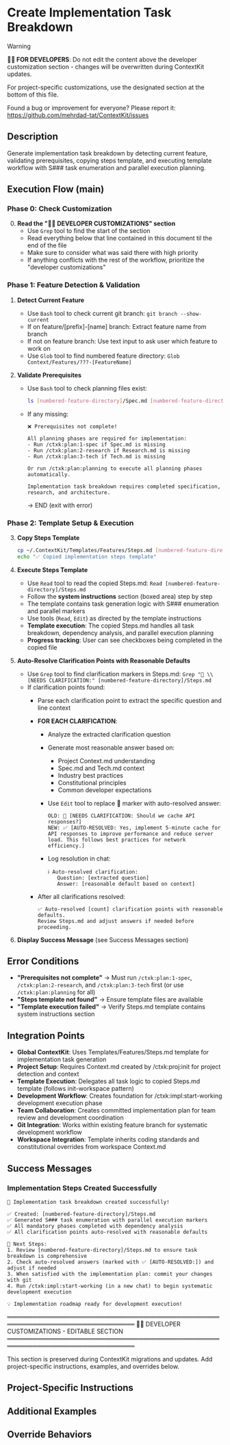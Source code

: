 # Create Implementation Task Breakdown
<!-- Template Version: 9 | ContextKit: 0.2.3 | Updated: 2025-10-22 -->

> [!WARNING]
> **👩‍💻 FOR DEVELOPERS**: Do not edit the content above the developer customization section - changes will be overwritten during ContextKit updates.
>
> For project-specific customizations, use the designated section at the bottom of this file.
>
> Found a bug or improvement for everyone? Please report it: <https://github.com/mehrdad-tat/ContextKit/issues>

## Description

Generate implementation task breakdown by detecting current feature, validating prerequisites, copying steps template, and executing template workflow with S### task enumeration and parallel execution planning.

## Execution Flow (main)

### Phase 0: Check Customization

0. **Read the "👩‍💻 DEVELOPER CUSTOMIZATIONS" section**
   - Use `Grep` tool to find the start of the section
   - Read everything below that line contained in this document til the end of the file
   - Make sure to consider what was said there with high priority
   - If anything conflicts with the rest of the workflow, prioritize the "developer customizations"

### Phase 1: Feature Detection & Validation

1. **Detect Current Feature**
   - Use `Bash` tool to check current git branch: `git branch --show-current`
   - If on feature/[prefix]-[name] branch: Extract feature name from branch
   - If not on feature branch: Use text input to ask user which feature to work on
   - Use `Glob` tool to find numbered feature directory: `Glob Context/Features/???-[FeatureName]`

2. **Validate Prerequisites**
   - Use `Bash` tool to check planning files exist:

     ```bash
     ls [numbered-feature-directory]/Spec.md [numbered-feature-directory]/Research.md [numbered-feature-directory]/Tech.md
     ```

   - If any missing:

     ```
     ❌ Prerequisites not complete!

     All planning phases are required for implementation:
     - Run /ctxk:plan:1-spec if Spec.md is missing
     - Run /ctxk:plan:2-research if Research.md is missing
     - Run /ctxk:plan:3-tech if Tech.md is missing

     Or run /ctxk:plan:planning to execute all planning phases automatically.

     Implementation task breakdown requires completed specification, research, and architecture.
     ```

     → END (exit with error)

### Phase 2: Template Setup & Execution

3. **Copy Steps Template**

   ```bash
   cp ~/.ContextKit/Templates/Features/Steps.md [numbered-feature-directory]/Steps.md
   echo "✅ Copied implementation steps template"
   ```

4. **Execute Steps Template**
   - Use `Read` tool to read the copied Steps.md: `Read [numbered-feature-directory]/Steps.md`
   - Follow the **system instructions** section (boxed area) step by step
   - The template contains task generation logic with S### enumeration and parallel markers
   - Use tools (`Read`, `Edit`) as directed by the template instructions
   - **Template execution**: The copied Steps.md handles all task breakdown, dependency analysis, and parallel execution planning
   - **Progress tracking**: User can see checkboxes being completed in the copied file

5. **Auto-Resolve Clarification Points with Reasonable Defaults**
   - Use `Grep` tool to find clarification markers in Steps.md: `Grep "🚨 \\[NEEDS CLARIFICATION:" [numbered-feature-directory]/Steps.md`
   - If clarification points found:
     - Parse each clarification point to extract the specific question and line context
     - **FOR EACH CLARIFICATION**:
       - Analyze the extracted clarification question
       - Generate most reasonable answer based on:
         - Project Context.md understanding
         - Spec.md and Tech.md context
         - Industry best practices
         - Constitutional principles
         - Common developer expectations
       - Use `Edit` tool to replace 🚨 marker with auto-resolved answer:

         ```
         OLD: 🚨 [NEEDS CLARIFICATION: Should we cache API responses?]
         NEW: ✅ [AUTO-RESOLVED: Yes, implement 5-minute cache for API responses to improve performance and reduce server load. This follows best practices for network efficiency.]
         ```

       - Log resolution in chat:

         ```
         ℹ️ Auto-resolved clarification:
            Question: [extracted question]
            Answer: [reasonable default based on context]
         ```

     - After all clarifications resolved:

       ```
       ✅ Auto-resolved [count] clarification points with reasonable defaults.
       Review Steps.md and adjust answers if needed before proceeding.
       ```

6. **Display Success Message** (see Success Messages section)

## Error Conditions

- **"Prerequisites not complete"** → Must run `/ctxk:plan:1-spec`, `/ctxk:plan:2-research`, and `/ctxk:plan:3-tech` first (or use `/ctxk:plan:planning` for all)
- **"Steps template not found"** → Ensure template files are available
- **"Template execution failed"** → Verify Steps.md template contains system instructions section

## Integration Points

- **Global ContextKit**: Uses Templates/Features/Steps.md template for implementation task generation
- **Project Setup**: Requires Context.md created by /ctxk:proj:init for project detection and context
- **Template Execution**: Delegates all task logic to copied Steps.md template (follows init-workspace pattern)
- **Development Workflow**: Creates foundation for /ctxk:impl:start-working development execution phase
- **Team Collaboration**: Creates committed implementation plan for team review and development coordination
- **Git Integration**: Works within existing feature branch for systematic development workflow
- **Workspace Integration**: Template inherits coding standards and constitutional overrides from workspace Context.md

## Success Messages

### Implementation Steps Created Successfully

```
🎉 Implementation task breakdown created successfully!

✅ Created: [numbered-feature-directory]/Steps.md
✅ Generated S### task enumeration with parallel execution markers
✅ All mandatory phases completed with dependency analysis
✅ All clarification points auto-resolved with reasonable defaults

🔗 Next Steps:
1. Review [numbered-feature-directory]/Steps.md to ensure task breakdown is comprehensive
2. Check auto-resolved answers (marked with ✅ [AUTO-RESOLVED:]) and adjust if needed
3. When satisfied with the implementation plan: commit your changes with git
4. Run /ctxk:impl:start-working (in a new chat) to begin systematic development execution

💡 Implementation roadmap ready for development execution!
```

════════════════════════════════════════════════════════════════════════════════
👩‍💻 DEVELOPER CUSTOMIZATIONS - EDITABLE SECTION
════════════════════════════════════════════════════════════════════════════════

This section is preserved during ContextKit migrations and updates.
Add project-specific instructions, examples, and overrides below.

## Project-Specific Instructions

<!-- Add any project-specific guidance for task breakdown and step creation here -->

## Additional Examples

<!-- Add examples of task breakdown patterns that work well with your project -->

## Override Behaviors

<!-- Document any project-specific task organization overrides here -->